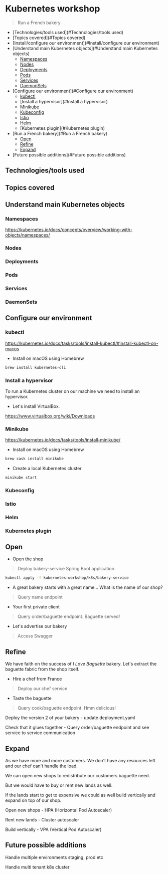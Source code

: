 # Kubernetes workshop
> Run a French bakery

- [Technologies/tools used](#Technologies/tools used)
- [Topics covered](#Topics covered)
- [Install/configure our environment](#Install/configure our environment)
- [Understand main Kubernetes objects](#Understand main Kubernetes objects)
    - [Namespaces](#Namespaces)
    - [Nodes](#Nodes)
    - [Deployments](#Deployments)
    - [Pods](#Pods)
    - [Services](#Services)
    - [DaemonSets](#DaemonSets)
- [Configure our environment](#Configure our environment)
    - [kubectl](#kubectl)
    - [Install a hypervisor](#Install a hypervisor)
    - [Minikube](#Minikube)
    - [Kubeconfig](#Kubeconfig)
    - [Istio](#Istio)
    - [Helm](#Helm)
    - [Kubernetes plugin](#Kubernetes plugin)
- [Run a French bakery](#Run a French bakery)
    - [Open](#Open)
    - [Refine](#Refine)
    - [Expand](#Expand)
- [Future possible additions](#Future possible additions)

## Technologies/tools used

## Topics covered

## Understand main Kubernetes objects

### Namespaces

https://kubernetes.io/docs/concepts/overview/working-with-objects/namespaces/

### Nodes

### Deployments

### Pods

### Services

### DaemonSets

## Configure our environment

### kubectl

https://kubernetes.io/docs/tasks/tools/install-kubectl/#install-kubectl-on-macos

- Install on macOS using Homebrew
```bash
brew install kubernetes-cli
```

### Install a hypervisor

To run a Kubernetes cluster on our machine we need to install an hypervisor.
- Let's install VirtualBox.

https://www.virtualbox.org/wiki/Downloads

### Minikube

https://kubernetes.io/docs/tasks/tools/install-minikube/

- Install on macOS using Homebrew 
```bash
brew cask install minikube
```

- Create a local Kubernetes cluster
```bash
minikube start
```

### Kubeconfig

### Istio

### Helm

### Kubernetes plugin

## Open

- Open the shop
> Deploy bakery-service Spring Boot application
```bash
kubectl apply -f kubernetes-workshop/k8s/bakery-service
```

- A great bakery starts with a great name... What is the name of our shop?
> Query name endpoint

- Your first private client
> Query order/baguette endpoint. Baguette served!

- Let's advertise our bakery
> Access Swagger

## Refine

We have faith on the success of *I Love Baguette* bakery.
Let's extract the baguette fabric from the shop itself.

- Hire a chef from France
> Deploy our chef service
  
- Taste the baguette
> Query cook/baguette endpoint. Hmm delicious!

Deploy the version 2 of your bakery - update deployment.yaml

Check that it glues together - Query order/baguette endpoint and see service to service communication

## Expand

As we have more and more customers. We don't have any resources left and our chef can't handle the load.

We can open new shops to redistribute our customers baguette need.

But we would have to buy or rent new lands as well.

If the lands start to get to expensive we could as well build vertically and expand on top of our shop.

  Open new shops - HPA (Horizontal Pod Autoscaler)
  
  Rent new lands - Cluster autoscaler
  
  Build vertically - VPA (Vertical Pod Autoscaler)

## Future possible additions

Handle multiple environments staging, prod etc

Handle multi tenant k8s cluster
